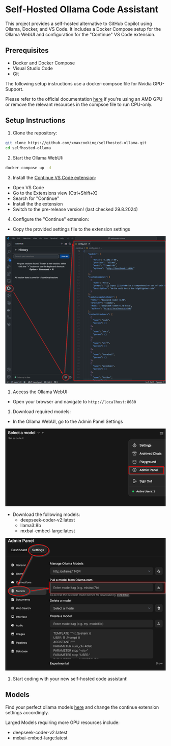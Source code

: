 # Self-Hosted Ollama Code Assistant

This project provides a self-hosted alternative to GitHub Copilot using Ollama, Docker, and VS Code. It includes a Docker Compose setup for the Ollama WebUI and configuration for the "Continue" VS Code extension.

## Prerequisites

- Docker and Docker Compose
- Visual Studio Code
- Git

The following setup instructions use a docker-compsoe file for Nvidia GPU-Support.

Please refer to the official documentation [here](https://docs.openwebui.com/getting-started/#docker-compose) if you're using an AMD GPU or remove the relevant resources in the compsoe file
to run CPU-only.

## Setup Instructions

1. Clone the repository:

```bash	
git clone https://github.com/xmaxcooking/selfhosted-ollama.git
cd selfhosted-ollama
```

2. Start the Ollama WebUI:

```bash	
docker-compose up -d
```

3. Install the [Continue VS Code extension](https://docs.continue.dev/quickstart):
- Open VS Code
- Go to the Extensions view (Ctrl+Shift+X)
- Search for "Continue"
- Install the the extension
- Switch to the pre-release version! (last checked 29.8.2024)

4. Configure the "Continue" extension:
- Copy the provided settings file to the extension settings

![Alt text](images/continue.png)

1. Access the Ollama WebUI:
- Open your browser and navigate to `http://localhost:8080`

1. Download required models:
- In the Ollama WebUI, go to the Admin Panel Settings

![Alt text](images/admin.png)

- Download the following models:
  - deepseek-coder-v2:latest
  - llama3:8b
  - mxbai-embed-large:latest

![Alt text](images/model.png)

1. Start coding with your new self-hosted code assistant!

## Models

Find your perfect ollama models [here](https://ollama.com/library) and change the continue extension settings accordingly.
 
 Larged Models requiring more GPU resources include:
  - deepseek-coder-v2:latest
  - mxbai-embed-large:latest